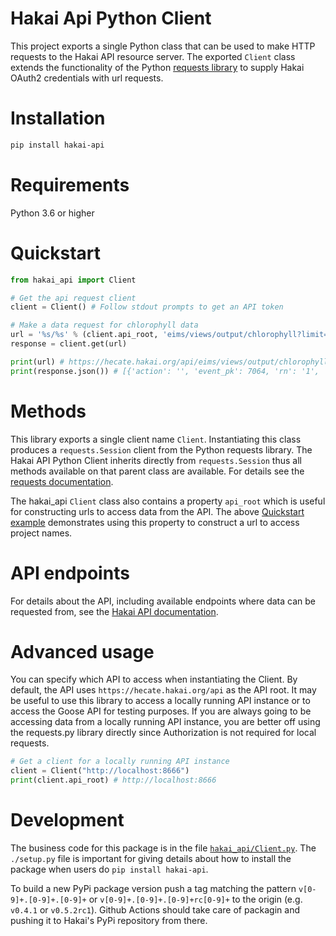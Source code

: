 # Hakai Api Python Client

This project exports a single Python class that can be used to make HTTP requests to the Hakai API resource server.
The exported `Client` class extends the functionality of the Python [requests library](https://docs.python-requests.org/en/master/) to supply Hakai OAuth2 credentials with url requests.

# Installation

```bash
pip install hakai-api
```

# Requirements
Python 3.6 or higher

# Quickstart

```python
from hakai_api import Client

# Get the api request client
client = Client() # Follow stdout prompts to get an API token

# Make a data request for chlorophyll data
url = '%s/%s' % (client.api_root, 'eims/views/output/chlorophyll?limit=50')
response = client.get(url)

print(url) # https://hecate.hakai.org/api/eims/views/output/chlorophyll...
print(response.json()) # [{'action': '', 'event_pk': 7064, 'rn': '1', 'date': '2012-05-17', 'work_area': 'CALVERT'...
```

# Methods

This library exports a single client name `Client`. Instantiating this class produces a `requests.Session` client from the Python requests library. The Hakai API Python Client inherits directly from `requests.Session` thus all methods available on that parent class are available. For details see the [requests documentation](http://docs.python-requests.org/).

The hakai_api `Client` class also contains a property `api_root` which is useful for constructing urls to access data from the API. The above [Quickstart example](#quickstart) demonstrates using this property to construct a url to access project names.

# API endpoints

For details about the API, including available endpoints where data can be requested from, see the [Hakai API documentation](https://github.com/HakaiInstitute/hakai-api).

# Advanced usage

You can specify which API to access when instantiating the Client. By default, the API uses `https://hecate.hakai.org/api` as the API root. It may be useful to use this library to access a locally running API instance or to access the Goose API for testing purposes. If you are always going to be accessing data from a locally running API instance, you are better off using the requests.py library directly since Authorization is not required for local requests.

```python
# Get a client for a locally running API instance
client = Client("http://localhost:8666")
print(client.api_root) # http://localhost:8666
```

# Development
The business code for this package is in the file [`hakai_api/Client.py`](hakai_api/Client.py).
The `./setup.py` file is important for giving details about how to install the package when users do `pip install hakai-api`.

To build a new PyPi package version push a tag matching the pattern `v[0-9]+.[0-9]+.[0-9]+` or `v[0-9]+.[0-9]+.[0-9]+rc[0-9]+` to the origin (e.g. `v0.4.1` or `v0.5.2rc1`).
Github Actions should take care of packagin and pushing it to Hakai's PyPi repository from there.

